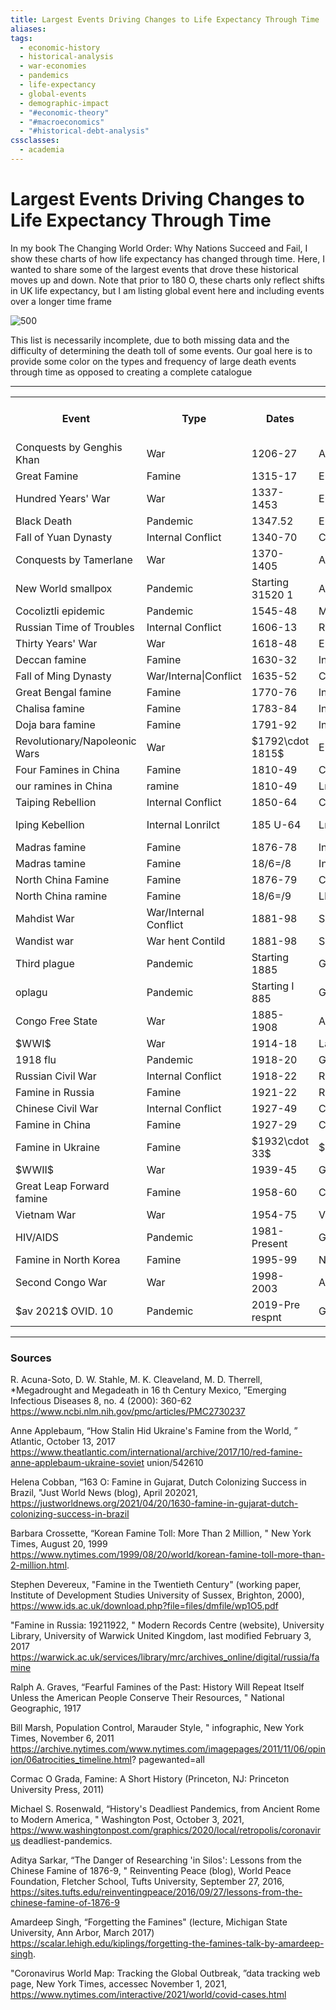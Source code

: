 ```yaml
---
title: Largest Events Driving Changes to Life Expectancy Through Time
aliases: 
tags:
  - economic-history
  - historical-analysis
  - war-economies
  - pandemics
  - life-expectancy
  - global-events
  - demographic-impact
  - "#economic-theory"
  - "#macroeconomics"
  - "#historical-debt-analysis"
cssclasses:
  - academia
---
```


# Largest Events Driving Changes to Life Expectancy Through Time

In my book The Changing World Order: Why Nations Succeed and Fail,  I show these charts of how life expectancy has changed through time. Here,  I wanted to share some of the largest events that drove these historical moves up and down. Note that prior to 180 O,  these charts only reflect shifts in UK life expectancy,  but I am listing global event here and including events over a longer time frame

 ![500](https://storage.simpletex.cn/view/fN9XS4c15HTALwzg46BfFepsWpW6UoaWB)

This list is necessarily incomplete,  due to both missing data and the difficulty of determining the death toll of some events. Our goal here is to provide some color on the types and frequency of large death events through time as opposed to creating a complete catalogue

------------------------------------------------------------------

<table>
	<tbody>
		<tr>
			<th>Event</th>
			<th>Type</th>
			<th>Dates</th>
			<th>Region</th>
			<th>Death Toll (Million)</th>
			<th>Death Toll $(96 WIdPop)$</th>
		</tr>
		<tr>
			<td>Conquests by Genghis Khan</td>
			<td>War</td>
			<td>1206-27</td>
			<td>Asia</td>
			<td>40</td>
			<td>10.2%</td>
		</tr>
		<tr>
			<td>Great Famine</td>
			<td>Famine</td>
			<td>1315-17</td>
			<td>Europe</td>
			<td> </td>
			<td> </td>
		</tr>
		<tr>
			<td>Hundred Years' War</td>
			<td>War</td>
			<td>1337-1453</td>
			<td>Europe</td>
			<td>3.5</td>
			<td>$0.9\%$</td>
		</tr>
		<tr>
			<td>Black Death</td>
			<td>Pandemic</td>
			<td>1347.52</td>
			<td>Europe/Asia/Africa</td>
			<td>150</td>
			<td>38.3%</td>
		</tr>
		<tr>
			<td>Fall of Yuan Dynasty</td>
			<td>Internal Conflict</td>
			<td>1340-70</td>
			<td>China</td>
			<td>7.5</td>
			<td>$1.9\%$</td>
		</tr>
		<tr>
			<td>Conquests by Tamerlane</td>
			<td>War</td>
			<td>1370-1405</td>
			<td>Asia</td>
			<td>17</td>
			<td>$4.4\%$</td>
		</tr>
		<tr>
			<td>New World smallpox</td>
			<td>Pandemic</td>
			<td>Starting 31520 1</td>
			<td>Americas</td>
			<td> </td>
			<td> </td>
		</tr>
		<tr>
			<td>Cocoliztli epidemic</td>
			<td>Pandemic</td>
			<td>1545-48</td>
			<td>Mexico</td>
			<td>12</td>
			<td>$2.4\%$</td>
		</tr>
		<tr>
			<td>Russian Time of Troubles</td>
			<td>Internal Conflict</td>
			<td>1606-13</td>
			<td>Russia</td>
			<td>5</td>
			<td>$0.9\%$</td>
		</tr>
		<tr>
			<td>Thirty Years' War</td>
			<td>War</td>
			<td>1618-48</td>
			<td>Europe</td>
			<td>7.5</td>
			<td>1.396</td>
		</tr>
		<tr>
			<td>Deccan famine</td>
			<td>Famine</td>
			<td>1630-32</td>
			<td>lndia</td>
			<td>7.4</td>
			<td>1.396</td>
		</tr>
		<tr>
			<td>Fall of Ming Dynasty</td>
			<td>War/Interna|Conflict</td>
			<td>1635-52</td>
			<td>China</td>
			<td>25</td>
			<td>$4.4\%$</td>
		</tr>
		<tr>
			<td>Great Bengal famine</td>
			<td>Famine</td>
			<td>1770-76</td>
			<td>lndia</td>
			<td>10</td>
			<td>1.196</td>
		</tr>
		<tr>
			<td>Chalisa famine</td>
			<td>Famine</td>
			<td>1783-84</td>
			<td>lndia</td>
			<td>10</td>
			<td>1.196</td>
		</tr>
		<tr>
			<td>Doja bara famine</td>
			<td>Famine</td>
			<td>1791-92</td>
			<td>lndia</td>
			<td>10</td>
			<td>$1.0\%$</td>
		</tr>
		<tr>
			<td>Revolutionary/Napoleonic Wars</td>
			<td>War</td>
			<td>$1792\cdot 1815$</td>
			<td>Europe</td>
			<td>4</td>
			<td>0.496</td>
		</tr>
		<tr>
			<td>Four Famines in China</td>
			<td>Famine</td>
			<td>1810-49</td>
			<td>China</td>
			<td>45</td>
			<td>$4.3\%$</td>
		</tr>
		<tr>
			<td>our ramines in China</td>
			<td>ramine</td>
			<td>1810-49</td>
			<td>Lmina</td>
			<td>45</td>
			<td>4.3%</td>
		</tr>
		<tr>
			<td>Taiping Rebellion</td>
			<td>Internal Conflict</td>
			<td>1850-64</td>
			<td>China</td>
			<td>20</td>
			<td>$1.6\%$</td>
		</tr>
		<tr>
			<td>Iping Kebellion</td>
			<td>Internal Lonrilct</td>
			<td>185 U-64</td>
			<td>Lmina</td>
			<td>$\angle U$</td>
			<td>1.6%</td>
		</tr>
		<tr>
			<td>Madras famine</td>
			<td>Famine</td>
			<td>1876-78</td>
			<td>lndia</td>
			<td>8</td>
			<td>$0.6\%$</td>
		</tr>
		<tr>
			<td>Madras tamine</td>
			<td>Famine</td>
			<td>18/6=/8</td>
			<td>India</td>
			<td>L</td>
			<td>0.6%</td>
		</tr>
		<tr>
			<td>North China Famine</td>
			<td>Famine</td>
			<td>1876-79</td>
			<td>China</td>
			<td>11</td>
			<td>0.896</td>
		</tr>
		<tr>
			<td>North China ramine</td>
			<td>Famine</td>
			<td>18/6=/9</td>
			<td>Lhina</td>
			<td> </td>
			<td>0.8%</td>
		</tr>
		<tr>
			<td>Mahdist War</td>
			<td>War/Internal Conflict</td>
			<td>1881-98</td>
			<td>Sudan</td>
			<td>5.5</td>
			<td>0.496</td>
		</tr>
		<tr>
			<td>Wandist war</td>
			<td>War hent Contild</td>
			<td>1881-98</td>
			<td>SUoan</td>
			<td>5.5</td>
			<td>0.470</td>
		</tr>
		<tr>
			<td>Third plague</td>
			<td>Pandemic</td>
			<td>Starting 1885</td>
			<td>Global</td>
			<td>12</td>
			<td>0.896</td>
		</tr>
		<tr>
			<td>oplagu</td>
			<td>Pandemic</td>
			<td>Starting I 885</td>
			<td>Globa</td>
			<td>14</td>
			<td>U0.\1%</td>
		</tr>
		<tr>
			<td>Congo Free State</td>
			<td>War</td>
			<td>1885-1908</td>
			<td>Africa</td>
			<td>10</td>
			<td>$0.7\%$</td>
		</tr>
		<tr>
			<td>$WWI$</td>
			<td>War</td>
			<td>1914-18</td>
			<td>Largely Europe</td>
			<td>15</td>
			<td>0.896</td>
		</tr>
		<tr>
			<td>1918 flu</td>
			<td>Pandemic</td>
			<td>1918-20</td>
			<td>Global</td>
			<td>50</td>
			<td>2.796</td>
		</tr>
		<tr>
			<td>Russian Civil War</td>
			<td>Internal Conflict</td>
			<td>1918-22</td>
			<td>Russia</td>
			<td>9</td>
			<td>$0.5\%$</td>
		</tr>
		<tr>
			<td>Famine in Russia</td>
			<td>Famine</td>
			<td>1921-22</td>
			<td>Russia</td>
			<td>5</td>
			<td>$0.3\%$</td>
		</tr>
		<tr>
			<td>Chinese Civil War</td>
			<td>Internal Conflict</td>
			<td>1927-49</td>
			<td>China</td>
			<td>7</td>
			<td>0.496</td>
		</tr>
		<tr>
			<td>Famine in China</td>
			<td>Famine</td>
			<td>1927-29</td>
			<td>China</td>
			<td>6.5</td>
			<td>$0.3\%$</td>
		</tr>
		<tr>
			<td>Famine in Ukraine</td>
			<td>Famine</td>
			<td>$1932\cdot 33$</td>
			<td>$USSR$</td>
			<td>5</td>
			<td>$0.2\%$</td>
		</tr>
		<tr>
			<td>$WWII$</td>
			<td>War</td>
			<td>1939-45</td>
			<td>Global</td>
			<td>65</td>
			<td>$2.8\%$</td>
		</tr>
		<tr>
			<td>Great Leap Forward famine</td>
			<td>Famine</td>
			<td>1958-60</td>
			<td>China</td>
			<td>32</td>
			<td>1.196</td>
		</tr>
		<tr>
			<td>Vietnam War</td>
			<td>War</td>
			<td>1954-75</td>
			<td>Vietnam</td>
			<td>4.2</td>
			<td>$0.2\%$</td>
		</tr>
		<tr>
			<td>HIV/AIDS</td>
			<td>Pandemic</td>
			<td>1981-Present</td>
			<td>Global</td>
			<td>35</td>
			<td>0.896</td>
		</tr>
		<tr>
			<td>Famine in North Korea</td>
			<td>Famine</td>
			<td>1995-99</td>
			<td>North Korean</td>
			<td>2.5</td>
			<td>$0.0\%$</td>
		</tr>
		<tr>
			<td>Second Congo War</td>
			<td>War</td>
			<td>1998-2003</td>
			<td>Africa</td>
			<td>3.8</td>
			<td>$0.1\%$</td>
		</tr>
		<tr>
			<td>$av 2021$ OVID. 10</td>
			<td>Pandemic</td>
			<td>2019-Pre respnt</td>
			<td>Globa</td>
			<td>5</td>
			<td> </td>
		</tr>
	</tbody>
</table>

------------------------------------------------------------------

### Sources

R. Acuna-Soto,  D. W. Stahle,  M. K. Cleaveland,  M. D. Therrell,  *Megadrought and Megadeath in 16 th Century Mexico,  ”Emerging Infectious Diseases 8,  no. 4 (2000): 360-62 https://www.ncbi.nlm.nih.gov/pmc/articles/PMC2730237

Anne Applebaum,  “How Stalin Hid Ukraine's Famine from the World,  ” Atlantic,  October 13,  2017 https://www.theatlantic.com/international/archive/2017/10/red-famine-anne-applebaum-ukraine-soviet union/542610

Helena Cobban,  “163 O: Famine in Gujarat,  Dutch Colonizing Success in Brazil,  "Just World News (blog),  April 202021,  https://justworldnews.org/2021/04/20/1630-famine-in-gujarat-dutch-colonizing-success-in-brazil

Barbara Crossette,  “Korean Famine Toll: More Than 2 Million,  " New York Times,  August 20,  1999 https://www.nytimes.com/1999/08/20/world/korean-famine-toll-more-than-2-million.html.

Stephen Devereux,  "Famine in the Twentieth Century" (working paper,  Institute of Development Studies University of Sussex,  Brighton,  2000),  https://www.ids.ac.uk/download.php?file=files/dmfile/wp1O5.pdf

"Famine in Russia: 19211922,  " Modern Records Centre (website),  University Library,  University of Warwick United Kingdom,  last modified February 3,  2017 https://warwick.ac.uk/services/library/mrc/archives_online/digital/russia/famine

Ralph A. Graves,  “Fearful Famines of the Past: History Will Repeat Itself Unless the American People Conserve Their Resources,  " National Geographic,  1917

Bill Marsh,  Population Control,  Marauder Style,  " infographic,  New York Times,  November 6,  2011 https://archive.nytimes.com/www.nytimes.com/imagepages/2011/11/06/opinion/06atrocities_timeline.html? pagewanted=all

Cormac O Grada,  Famine: A Short History (Princeton,  NJ: Princeton University Press,  2011)

Michael S. Rosenwald,  “History's Deadliest Pandemics,  from Ancient Rome to Modern America,  " Washington Post,  October 3,  2021,  https://www.washingtonpost.com/graphics/2020/local/retropolis/coronavirus deadliest-pandemics.

Aditya Sarkar,  “The Danger of Researching 'in Silos': Lessons from the Chinese Famine of 1876-9,  " Reinventing Peace (blog),  World Peace Foundation,  Fletcher School,  Tufts University,  September 27,  2016,  https://sites.tufts.edu/reinventingpeace/2016/09/27/lessons-from-the-chinese-famine-of-1876-9

Amardeep Singh,  “Forgetting the Famines" (lecture,  Michigan State University,  Ann Arbor,  March 2017) https://scalar.lehigh.edu/kiplings/forgetting-the-famines-talk-by-amardeep-singh.

"Coronavirus World Map: Tracking the Global Outbreak,  ”data tracking web page,  New York Times,  accessec November 1,  2021,  https://www.nytimes.com/interactive/2021/world/covid-cases.html
